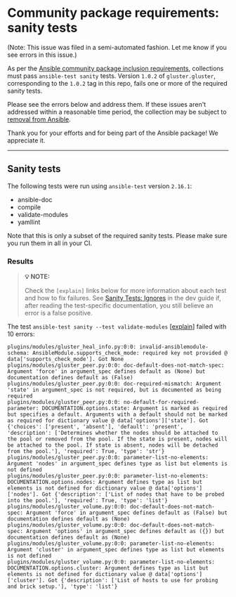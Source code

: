 # Community package requirements: sanity tests

(Note: This issue was filed in a semi-automated fashion. Let me know if you see errors in this issue.)

As per the [Ansible community package inclusion requirements][ci-testing], collections must pass `ansible-test sanity` tests. Version `1.0.2` of `gluster.gluster`, corresponding to the `1.0.2` tag in this repo, fails one or more of the required sanity tests.


Please see the errors below and address them. If these issues aren't addressed within a reasonable time period, the collection may be subject to [removal from Ansible][removal].

Thank you for your efforts and for being part of the Ansible package! We appreciate it.

---

## Sanity tests

The following tests were run using `ansible-test` version `2.16.1`:

- ansible-doc
- compile
- validate-modules
- yamllint

Note that this is only a subset of the required sanity tests. Please make sure you run them in all in your CI.

### Results

> **💡 NOTE:**
>
> Check the `[explain]` links below for more information about each test and how to fix failures.
> See [Sanity Tests: Ignores](https://docs.ansible.com/ansible/latest/dev_guide/testing/sanity/ignores.html) in the dev guide if, after reading the test-specific documentation, you still believe an error is a false positive.

The test `ansible-test sanity --test validate-modules` [[explain](https://docs.ansible.com/ansible-core/2.16/dev_guide/testing/sanity/validate-modules.html)] failed with 10 errors:

``` text
plugins/modules/gluster_heal_info.py:0:0: invalid-ansiblemodule-schema: AnsibleModule.supports_check_mode: required key not provided @ data['supports_check_mode']. Got None
plugins/modules/gluster_peer.py:0:0: doc-default-does-not-match-spec: Argument 'force' in argument_spec defines default as (None) but documentation defines default as (False)
plugins/modules/gluster_peer.py:0:0: doc-required-mismatch: Argument 'state' in argument_spec is not required, but is documented as being required
plugins/modules/gluster_peer.py:0:0: no-default-for-required-parameter: DOCUMENTATION.options.state: Argument is marked as required but specifies a default. Arguments with a default should not be marked as required for dictionary value @ data['options']['state']. Got {'choices': ['present', 'absent'], 'default': 'present', 'description': ['Determines whether the nodes should be attached to the pool or removed from the pool. If the state is present, nodes will be attached to the pool. If state is absent, nodes will be detached from the pool.'], 'required': True, 'type': 'str'}
plugins/modules/gluster_peer.py:0:0: parameter-list-no-elements: Argument 'nodes' in argument_spec defines type as list but elements is not defined
plugins/modules/gluster_peer.py:0:0: parameter-list-no-elements: DOCUMENTATION.options.nodes: Argument defines type as list but elements is not defined for dictionary value @ data['options']['nodes']. Got {'description': ['List of nodes that have to be probed into the pool.'], 'required': True, 'type': 'list'}
plugins/modules/gluster_volume.py:0:0: doc-default-does-not-match-spec: Argument 'force' in argument_spec defines default as (False) but documentation defines default as (None)
plugins/modules/gluster_volume.py:0:0: doc-default-does-not-match-spec: Argument 'options' in argument_spec defines default as ({}) but documentation defines default as (None)
plugins/modules/gluster_volume.py:0:0: parameter-list-no-elements: Argument 'cluster' in argument_spec defines type as list but elements is not defined
plugins/modules/gluster_volume.py:0:0: parameter-list-no-elements: DOCUMENTATION.options.cluster: Argument defines type as list but elements is not defined for dictionary value @ data['options']['cluster']. Got {'description': ['List of hosts to use for probing and brick setup.'], 'type': 'list'}
```




[ci-testing]: https://docs.ansible.com/ansible/latest/community/collection_contributors/collection_requirements.html#ci-testing
[repo-mgmt]: https://docs.ansible.com/ansible/latest/community/collection_contributors/collection_requirements.html#repository-management
[removal]: https://github.com/ansible-collections/overview/blob/main/removal_from_ansible.rst
